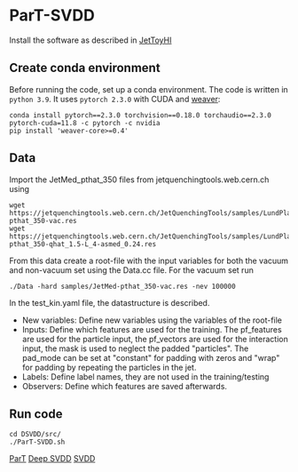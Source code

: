 # ParT-SVDD

Install the software as described in [JetToyHI](https://github.com/mverwe/JetToyHI/blob/master/README_ForBScStudents.md)

## Create conda environment
Before running the code, set up a conda environment. The code is written in `python 3.9`. It uses `pytorch 2.3.0` with CUDA and [weaver](https://github.com/hqucms/weaver-core/tree/main):
```
conda install pytorch==2.3.0 torchvision==0.18.0 torchaudio==2.3.0 pytorch-cuda=11.8 -c pytorch -c nvidia
pip install 'weaver-core>=0.4'
```

## Data
Import the JetMed_pthat_350 files from jetquenchingtools.web.cern.ch using
```
wget https://jetquenchingtools.web.cern.ch/JetQuenchingTools/samples/LundPlaneMC/JetMed-pthat_350-vac.res
wget https://jetquenchingtools.web.cern.ch/JetQuenchingTools/samples/LundPlaneMC/JetMed-pthat_350-qhat_1.5-L_4-asmed_0.24.res
```
From this data create a root-file with the input variables for both the vacuum and non-vacuum set using the Data.cc file. For the vacuum set run
```
./Data -hard samples/JetMed-pthat_350-vac.res -nev 100000
```

In the test_kin.yaml file, the datastructure is described.
- New variables: Define new variables using the variables of the root-file
- Inputs: Define which features are used for the training. The pf_features are used for the particle input, the pf_vectors are used for the interaction input, the mask is used to neglect the padded "particles". The pad_mode can be set at "constant" for padding with zeros and "wrap" for padding by repeating the particles in the jet.
- Labels: Define label names, they are not used in the training/testing
- Observers: Define which features are saved afterwards. 

## Run code
```
cd DSVDD/src/
./ParT-SVDD.sh
```
[ParT](https://github.com/jet-universe/particle_transformer)
[Deep SVDD](https://github.com/lukasruff/Deep-SVDD-PyTorch/tree/master)
[SVDD](https://github.com/hqucms/weaver-core/tree/main)
